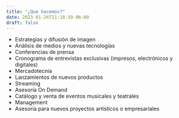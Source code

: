 ```yaml
---
title: "¿Que hacemos?"
date: 2023-01-26T11:18:59-06:00
draft: false
---
```


- Estrategias y difusión de imagen
- Análisis de medios y nuevas tecnologías
- Conferencias de prensa
- Cronograma de entrevistas exclusivas (impresos, electrónicos y digitales)
- Mercadotecnia
- Lanzamientos de nuevos productos
- Streaming
- Asesoría On Demand
- Catálogo y venta de eventos musicales y teatrales
- Management
- Asesoría para nuevos proyectos artísticos o empresariales
